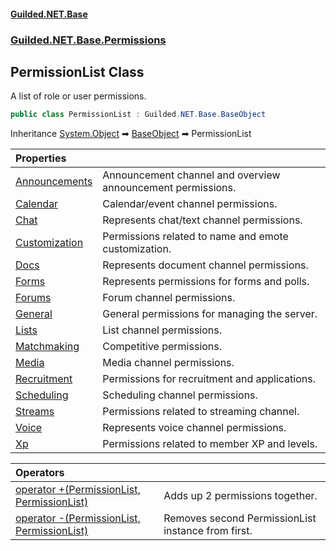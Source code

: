 
#### [Guilded.NET.Base](Guilded_NET_Base 'Guilded_NET_Base')
### [Guilded.NET.Base.Permissions](Guilded_NET_Base#Guilded_NET_Base_Permissions 'Guilded.NET.Base.Permissions')
## PermissionList Class
A list of role or user permissions.  
```csharp
public class PermissionList : Guilded.NET.Base.BaseObject
```

Inheritance [System.Object](https://docs.microsoft.com/en-us/dotnet/api/System.Object 'System.Object') &#x27A1; [BaseObject](BaseObject 'Guilded.NET.Base.BaseObject') &#x27A1; PermissionList  

| Properties | |
| :--- | :--- |
| [Announcements](PermissionList_Announcements 'Guilded.NET.Base.Permissions.PermissionList.Announcements') | Announcement channel and overview announcement permissions.<br/> |
| [Calendar](PermissionList_Calendar 'Guilded.NET.Base.Permissions.PermissionList.Calendar') | Calendar/event channel permissions.<br/> |
| [Chat](PermissionList_Chat 'Guilded.NET.Base.Permissions.PermissionList.Chat') | Represents chat/text channel permissions.<br/> |
| [Customization](PermissionList_Customization 'Guilded.NET.Base.Permissions.PermissionList.Customization') | Permissions related to name and emote customization.<br/> |
| [Docs](PermissionList_Docs 'Guilded.NET.Base.Permissions.PermissionList.Docs') | Represents document channel permissions.<br/> |
| [Forms](PermissionList_Forms 'Guilded.NET.Base.Permissions.PermissionList.Forms') | Represents permissions for forms and polls.<br/> |
| [Forums](PermissionList_Forums 'Guilded.NET.Base.Permissions.PermissionList.Forums') | Forum channel permissions.<br/> |
| [General](PermissionList_General 'Guilded.NET.Base.Permissions.PermissionList.General') | General permissions for managing the server.<br/> |
| [Lists](PermissionList_Lists 'Guilded.NET.Base.Permissions.PermissionList.Lists') | List channel permissions.<br/> |
| [Matchmaking](PermissionList_Matchmaking 'Guilded.NET.Base.Permissions.PermissionList.Matchmaking') | Competitive permissions.<br/> |
| [Media](PermissionList_Media 'Guilded.NET.Base.Permissions.PermissionList.Media') | Media channel permissions.<br/> |
| [Recruitment](PermissionList_Recruitment 'Guilded.NET.Base.Permissions.PermissionList.Recruitment') | Permissions for recruitment and applications.<br/> |
| [Scheduling](PermissionList_Scheduling 'Guilded.NET.Base.Permissions.PermissionList.Scheduling') | Scheduling channel permissions.<br/> |
| [Streams](PermissionList_Streams 'Guilded.NET.Base.Permissions.PermissionList.Streams') | Permissions related to streaming channel.<br/> |
| [Voice](PermissionList_Voice 'Guilded.NET.Base.Permissions.PermissionList.Voice') | Represents voice channel permissions.<br/> |
| [Xp](PermissionList_Xp 'Guilded.NET.Base.Permissions.PermissionList.Xp') | Permissions related to member XP and levels.<br/> |

| Operators | |
| :--- | :--- |
| [operator +(PermissionList, PermissionList)](PermissionList_operator+(PermissionList_PermissionList) 'Guilded.NET.Base.Permissions.PermissionList.op_Addition(Guilded.NET.Base.Permissions.PermissionList, Guilded.NET.Base.Permissions.PermissionList)') | Adds up 2 permissions together.<br/> |
| [operator -(PermissionList, PermissionList)](PermissionList_operator-(PermissionList_PermissionList) 'Guilded.NET.Base.Permissions.PermissionList.op_Subtraction(Guilded.NET.Base.Permissions.PermissionList, Guilded.NET.Base.Permissions.PermissionList)') | Removes second PermissionList instance from first.<br/> |
